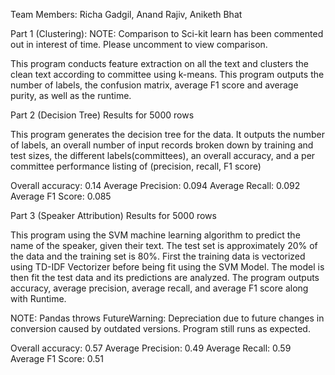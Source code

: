 Team Members: Richa Gadgil, Anand Rajiv, Aniketh Bhat

Part 1 (Clustering):
NOTE: Comparison to Sci-kit learn has been commented out in interest of time. Please uncomment to view comparison.

This program conducts feature extraction on all the text and clusters the clean text according to committee using k-means. This program outputs the number of labels, the confusion matrix, average F1 score and average purity, as well as the runtime.

Part 2 (Decision Tree) Results for 5000 rows

This program generates the decision tree for the data. It outputs the number of labels, an overall number of input records broken down by training and test sizes, the different labels(committees), an overall accuracy, and a per committee performance listing of (precision, recall, F1 score)

Overall accuracy: 0.14
Average Precision: 0.094
Average Recall: 0.092
Average F1 Score: 0.085

Part 3 (Speaker Attribution) Results for 5000 rows

This program using the SVM machine learning algorithm to predict the name of the speaker, given their text. The test set is approximately 20% of the data and the training set is 80%. First the training data is vectorized using TD-IDF Vectorizer before being fit using the SVM Model. The model is then fit the test data and its predictions are analyzed. The program outputs accuracy, average precision, average recall, and average F1 score along with Runtime.

NOTE: Pandas throws FutureWarning: Depreciation due to future changes in conversion caused by outdated versions. Program still runs as expected.

Overall accuracy: 0.57
Average Precision: 0.49
Average Recall: 0.59
Average F1 Score: 0.51



